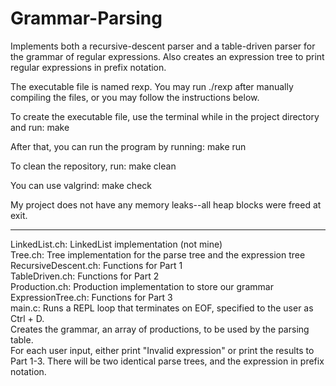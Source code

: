 # Grammar-Parsing
Implements both a recursive-descent parser and a table-driven parser for the grammar of regular expressions. Also creates an expression tree to print regular expressions in prefix notation.

The executable file is named rexp. You may run ./rexp after manually compiling the files, or you may follow the instructions below.

To create the executable file, use the terminal while in the project directory and run:
	make

After that, you can run the program by running:
	make run

To clean the repository, run:
	make clean

You can use valgrind:
	make check

My project does not have any memory leaks--all heap blocks were freed at exit.

**************************************
LinkedList.ch: LinkedList implementation (not mine)  
Tree.ch: Tree implementation for the parse tree and the expression tree  
RecursiveDescent.ch: Functions for Part 1  
TableDriven.ch: Functions for Part 2  
Production.ch: Production implementation to store our grammar  
ExpressionTree.ch: Functions for Part 3  
main.c: Runs a REPL loop that terminates on EOF, specified to the user as Ctrl + D.  
	Creates the grammar, an array of productions, to be used by the parsing table.  
	For each user input, either print "Invalid expression" or print the results to Part 1-3. There will be two identical parse trees, and the expression in prefix notation.
